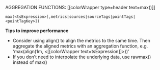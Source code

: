 AGGREGATION FUNCTIONS: [[colorWrapper type=header text=max()]]

`max(<tsExpression>[,metrics|sources|sourceTags|pointTags|<pointTagKey>])`

**Tips to improve performance**
- Consider using align() to align the metrics to the same time. Then aggregate the aligned metrics with an aggregation function, e.g. ‘max(align(1m, <[[colorWrapper text=tsExpression]]>))’
- If you don’t need to interpolate the underlying data, use rawmax() instead of max()